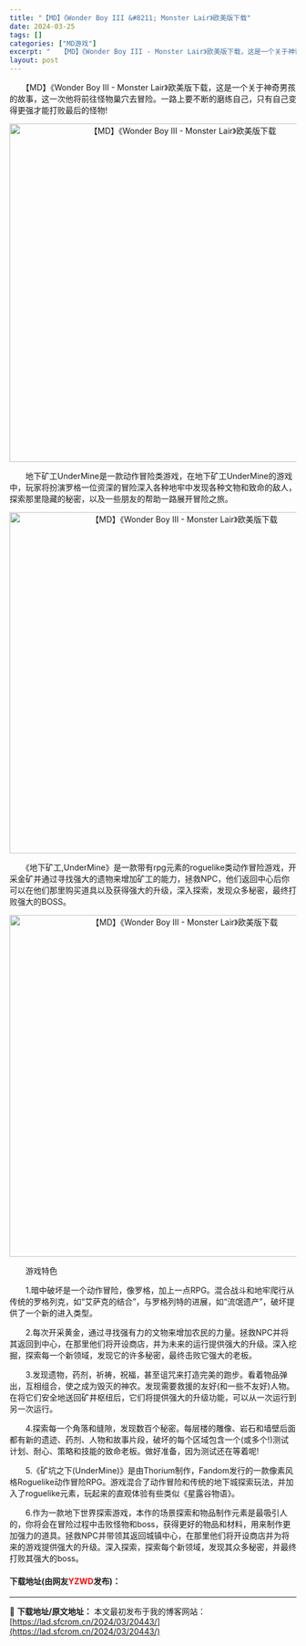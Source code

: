 ```yaml
---
title: "【MD】《Wonder Boy III &#8211; Monster Lair》欧美版下载"
date: 2024-03-25
tags: []
categories: ["MD游戏"]
excerpt: "　　【MD】《Wonder Boy III - Monster Lair》欧美版下载，这是一个关于神奇男孩的故事，这一次他将前往怪物巢穴去冒险。一路上要不断的磨练自己，只有自己变得更强才能打败最后的怪物! 　　地下矿工UnderMine是一款动作冒险类游戏，在地下矿工UnderMine的游戏中，玩家&hellip;"
layout: post
---
```


 <p>　　【MD】《Wonder Boy III - Monster Lair》欧美版下载，这是一个关于神奇男孩的故事，这一次他将前往怪物巢穴去冒险。一路上要不断的磨练自己，只有自己变得更强才能打败最后的怪物!</p> <p align="center"><img align="" border="0" src="https://lad.sfcrom.cn/wp-content/uploads/2024/03/20240325_6601163c8be17.png" width="593" alt="【MD】《Wonder Boy III - Monster Lair》欧美版下载" /></p> <p>　　地下矿工UnderMine是一款动作冒险类游戏，在地下矿工UnderMine的游戏中，玩家将扮演罗格一位资深的冒险深入各种地牢中发现各种文物和致命的敌人，探索那里隐藏的秘密，以及一些朋友的帮助一路展开冒险之旅。</p> <p align="center"><img align="" border="0" src="https://lad.sfcrom.cn/wp-content/uploads/2024/03/20240325_6601163dd7896.png" width="598" alt="【MD】《Wonder Boy III - Monster Lair》欧美版下载" /></p> <p>　　《地下矿工,UnderMine》是一款带有rpg元素的roguelike类动作冒险游戏，开采金矿并通过寻找强大的遗物来增加矿工的能力，拯救NPC，他们返回中心后你可以在他们那里购买道具以及获得强大的升级，深入探索，发现众多秘密，最终打败强大的BOSS。</p> <p align="center"><img align="" border="0" src="https://lad.sfcrom.cn/wp-content/uploads/2024/03/20240325_6601163f31375.png" width="599" alt="【MD】《Wonder Boy III - Monster Lair》欧美版下载" /></p> <p>　　游戏特色</p> <p>　　1.暗中破坏是一个动作冒险，像罗格，加上一点RPG。混合战斗和地牢爬行从传统的罗格列克，如&ldquo;艾萨克的结合&rdquo;，与罗格列特的进展，如&ldquo;流氓遗产&rdquo;，破坏提供了一个新的进入类型。</p> <p>　　2.每次开采黄金，通过寻找强有力的文物来增加农民的力量。拯救NPC并将其返回到中心，在那里他们将开设商店，并为未来的运行提供强大的升级。深入挖掘，探索每一个新领域，发现它的许多秘密，最终击败它强大的老板。</p> <p>　　3.发现遗物，药剂，祈祷，祝福，甚至诅咒来打造完美的跑步。看着物品弹出，互相组合，使之成为毁灭的神农。发现需要救援的友好(和一些不友好)人物。在将它们安全地送回矿井枢纽后，它们将提供强大的升级功能，可以从一次运行到另一次运行。</p> <p>　　4.探索每一个角落和缝隙，发现数百个秘密。每层楼的雕像、岩石和墙壁后面都有新的遗迹、药剂、人物和故事片段，破坏的每个区域包含一个(或多个!)测试计划、耐心、策略和技能的致命老板。做好准备，因为测试还在等着呢!</p> <p>　　5.《矿坑之下(UnderMine)》是由Thorium制作，Fandom发行的一款像素风格Roguelike动作冒险RPG。游戏混合了动作冒险和传统的地下城探索玩法，并加入了roguelike元素，玩起来的直观体验有些类似《星露谷物语》。</p> <p>　　6.作为一款地下世界探索游戏，本作的场景探索和物品制作元素是最吸引人的，你将会在冒险过程中击败怪物和boss，获得更好的物品和材料，用来制作更加强力的道具。拯救NPC并带领其返回城镇中心，在那里他们将开设商店并为将来的游戏提供强大的升级。深入探索，探索每个新领域，发现其众多秘密，并最终打败其强大的boss。</p> <p><h4>下载地址(由网友<font color="red">YZWD</font>发布)：</h4></p> 

---
📖 **下载地址/原文地址：** 本文最初发布于我的博客网站：[https://lad.sfcrom.cn/2024/03/20443/](https://lad.sfcrom.cn/2024/03/20443/)

